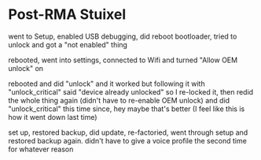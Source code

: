 # Post-RMA Stuixel

went to Setup, enabled USB debugging, did reboot bootloader, tried to unlock and got a "not enabled" thing

rebooted, went into settings, connected to Wifi and turned "Allow OEM unlock" on

rebooted and did "unlock" and it worked but following it with "unlock_critical" said "device already unlocked" so I re-locked it, then redid the whole thing again (didn't have to re-enable OEM unlock) and did "unlock_critical" this time since, hey maybe that's better (I feel like this is how it went down last time)

set up, restored backup, did update, re-factoried, went through setup and restored backup again. didn't have to give a voice profile the second time for whatever reason
